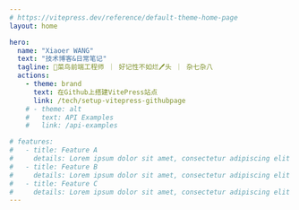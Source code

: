 ```yaml
---
# https://vitepress.dev/reference/default-theme-home-page
layout: home

hero:
  name: "Xiaoer WANG"
  text: "技术博客&日常笔记"
  tagline: 👩菜鸟前端工程师 ｜ 好记性不如烂🖊️头 ｜ 杂七杂八
  actions:
    - theme: brand
      text: 在Github上搭建VitePress站点
      link: /tech/setup-vitepress-githubpage
    # - theme: alt
    #   text: API Examples
    #   link: /api-examples

# features:
#   - title: Feature A
#     details: Lorem ipsum dolor sit amet, consectetur adipiscing elit
#   - title: Feature B
#     details: Lorem ipsum dolor sit amet, consectetur adipiscing elit
#   - title: Feature C
#     details: Lorem ipsum dolor sit amet, consectetur adipiscing elit
---
```


